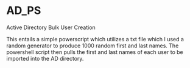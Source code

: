 # AD_PS
Active Directory Bulk User Creation

This entails a simple powerscript which utilizes a txt file which I used a random generator to produce 1000 random first and last names.
The powershell script then pulls the first and last names of each user to be imported into the AD directory.
